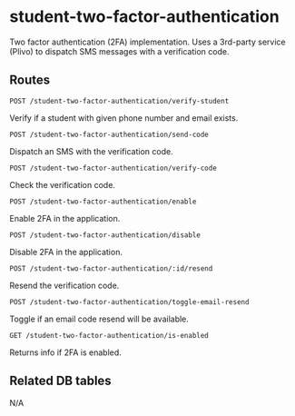 # student-two-factor-authentication

Two factor authentication (2FA) implementation. Uses a 3rd-party service (Plivo) to dispatch SMS messages with a verification code.

## Routes

`POST /student-two-factor-authentication/verify-student`

Verify if a student with given phone number and email exists.

`POST /student-two-factor-authentication/send-code`

Dispatch an SMS with the verification code.

`POST /student-two-factor-authentication/verify-code`

Check the verification code.

`POST /student-two-factor-authentication/enable`

Enable 2FA in the application.

`POST /student-two-factor-authentication/disable`

Disable 2FA in the application.

`POST /student-two-factor-authentication/:id/resend`

Resend the verification code.

`POST /student-two-factor-authentication/toggle-email-resend`

Toggle if an email code resend will be available.

`GET /student-two-factor-authentication/is-enabled`

Returns info if 2FA is enabled.

## Related DB tables

N/A
